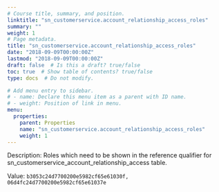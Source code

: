 ```yaml
---
# Course title, summary, and position.
linktitle: "sn_customerservice.account_relationship_access_roles"
summary: ""
weight: 1
# Page metadata.
title: "sn_customerservice.account_relationship_access_roles"
date: "2018-09-09T00:00:00Z"
lastmod: "2018-09-09T00:00:00Z"
draft: false  # Is this a draft? true/false
toc: true  # Show table of contents? true/false
type: docs  # Do not modify.

# Add menu entry to sidebar.
# - name: Declare this menu item as a parent with ID name.
# - weight: Position of link in menu.
menu:
  properties:
    parent: Properties
    name: "sn_customerservice.account_relationship_access_roles"
    weight: 1
---
```


Description: Roles which need to be shown in the reference qualifier for sn_customerservice_account_relationship_access table.


Value: `b3053c24d7700200e5982cf65e61030f, 06d4fc24d7700200e5982cf65e61037e`